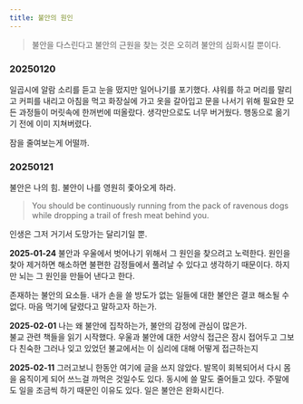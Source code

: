 ```yaml
---
title: 불안의 원인
---
```


> 불안을 다스린다고 불안의 근원을 찾는 것은 오히려 불안의 심화시킬 뿐이다.

### 20250120
일곱시에 알람 소리를 듣고 눈을 떴지만 일어나기를 포기했다.
샤워를 하고 머리를 말리고 커피를 내리고 아침을 먹고 화장실에 가고 옷을 갈아입고 문을 나서기 위해 필요한 모든 과정들이 머릿속에 한꺼번에 떠올랐다.
생각만으로도 너무 버거웠다. 
행동으로 옮기기 전에 이미 지쳐버렸다.

잠을 줄여보는게 어떨까.

### 20250121
불안은 나의 힘. 
불안이 나를 영원히 좇아오게 하라.  

> You should be continuously running from the pack of ravenous dogs while dropping a trail of fresh meat behind you.

인생은 그저 거기서 도망가는 달리기일 뿐.

**2025-01-24**
불안과 우울에서 벗어나기 위해서 그 원인을 찾으려고 노력한다.
원인을 찾아 제거하면 해소하면 불편한 감정들에서 풀려날 수 있다고 생각하기 때문이다.
하지만 뇌는 그 원인을 만들어 낸다고 한다.

존재하는 불안의 요소들. 내가 손을 쓸 방도가 없는 일들에 대한 불안은 결코 해소될 수 없다.
마음 먹기에 달렸다고 말하고자 하는가. 


**2025-02-01**
나는 왜 불안에 집착하는가, 불안의 감정에 관심이 많은가.  
불교 관련 책들을 읽기 시작했다. 우울과 불안에 대한 서양식 접근은 잠시 접어두고 그보다 친숙한 그러나 잊고 있었던 불교에서는 이 심리에 대해 어떻게 접근하는지  

**2025-02-11**
그러고보니 한동안 여기에 글을 쓰지 않았다. 발목이 회복되어서 다시 몸을 움직이게 되어 쓰느걸 까먹은 것일수도 있다. 동시에 쓸 말도 줄어들고 있다. 주말에도 일을 조금씩 하기 때문인 이유도 있다. 일은 불안은 완화시킨다.
